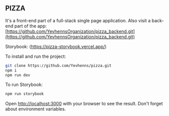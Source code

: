 ## PIZZA

It's a front-end part of a full-stack single page application. Also visit a
back-end part of the app:
[https://github.com/YevhennsOrganization/pizza_backend.git](https://github.com/YevhennsOrganization/pizza_backend.git)

Storybook: (https://pizza-storybook.vercel.app/)

To install and run the project:

```bash
git clone https://github.com/Yevhenns/pizza.git
npm i
npm run dev
```

To run Storybook:

```bash
npm run storybook
```

Open [http://localhost:3000](http://localhost:3000) with your browser to see the
result. Don't forget about environment variables.